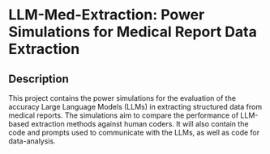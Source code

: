 # LLM-Med-Extraction: Power Simulations for Medical Report Data Extraction

## Description
This project contains the power simulations for the evaluation of the accuracy Large Language Models (LLMs) in extracting structured data from medical reports. The simulations aim to compare the performance of LLM-based extraction methods against human coders. It will also contain the code and prompts used to communicate with the LLMs, as well as code for data-analysis.

